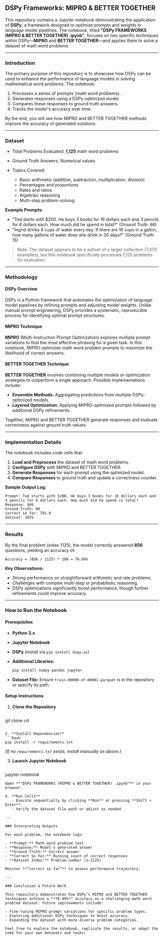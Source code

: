 ## DSPy Frameworks: MIPRO & BETTER TOGETHER

This repository contains a Jupyter notebook demonstrating the application of **DSPy**, a framework designed to optimize prompts and weights in language model pipelines. The notebook, titled **"DSPy FRAMEWORKS (MIPRO & BETTER TOGETHER) .ipynb"**, focuses on two specific techniques within DSPy—**MIPRO** and **BETTER TOGETHER**—and applies them to solve a dataset of math word problems.

---

### Introduction

The primary purpose of this repository is to showcase how DSPy can be used to enhance the performance of language models in solving mathematical word problems. The notebook:

1. Processes a series of prompts (math word problems).
2. Generates responses using a DSPy-optimized model.
3. Compares these responses to ground truth answers.
4. Tracks the model's accuracy over time.

By the end, you will see how MIPRO and BETTER TOGETHER methods improve the accuracy of generated solutions.

---

### Dataset

* Total Problems Evaluated: **1,125** math word problems
* Ground Truth Answers: Numerical values
* Topics Covered:

  * Basic arithmetic (addition, subtraction, multiplication, division)
  * Percentages and proportions
  * Rates and ratios
  * Algebraic reasoning
  * Multi-step problem-solving

**Example Prompts:**

* "Ted starts with \$200. He buys 3 books for 16 dollars each and 3 pencils for 6 dollars each. How much did he spend in total?" (Ground Truth: 66)
* "Ingrid drinks 8 cups of water every day. If there are 16 cups in a gallon, how many gallons of water does she drink in 30 days?" (Ground Truth: 15)

> *Note:* The dataset appears to be a subset of a larger collection (7,473 examples), but this notebook specifically processes 1,125 problems for evaluation.

---

### Methodology

#### DSPy Overview

DSPy is a Python framework that automates the optimization of language model pipelines by refining prompts and adjusting model weights. Unlike manual prompt engineering, DSPy provides a systematic, reproducible process for identifying optimal prompt structures.

#### MIPRO Technique

**MIPRO** (Multi-Instruction Prompt Optimization) explores multiple prompt variations to find the most effective phrasing for a given task. In this notebook, MIPRO optimizes math word problem prompts to maximize the likelihood of correct answers.

#### BETTER TOGETHER Technique

**BETTER TOGETHER** involves combining multiple models or optimization strategies to outperform a single approach. Possible implementations include:

* **Ensemble Methods:** Aggregating predictions from multiple DSPy-optimized models.
* **Layered Optimization:** Applying MIPRO-optimized prompts followed by additional DSPy refinements.

Together, MIPRO and BETTER TOGETHER generate responses and evaluate correctness against ground truth values.

---

### Implementation Details

The notebook includes code cells that:

1. **Load and Preprocess** the dataset of math word problems.
2. **Configure DSPy** with MIPRO and BETTER TOGETHER.
3. **Generate Responses** for each prompt using the optimized model.
4. **Compare Responses** to ground truth and update a correctness counter.

**Sample Output Log:**

```
Prompt: Ted starts with $200. He buys 3 books for 16 dollars each and 3 pencils for 6 dollars each. How much did he spend in total?
Response: $66
Ground Truth: 66
correct so far: 791.0
dataset: 1035
```

---

### Results

By the final problem (index 1125), the model correctly answered **856** questions, yielding an accuracy of:

```
Accuracy = (856 / 1125) * 100 ≈ 76.09%
```

**Key Observations:**

* Strong performance on straightforward arithmetic and rate problems.
* Challenges with complex multi-step or probabilistic reasoning.
* DSPy optimizations significantly boost performance, though further refinements could improve accuracy.

---

### How to Run the Notebook

#### Prerequisites

* **Python 3.x**
* **Jupyter Notebook**
* **DSPy** (install via `pip install dspy-ai`)
* **Additional Libraries:**

  ```bash
  pip install numpy pandas jupyter
  ```
* **Dataset File:** Ensure `train-00000-of-00001.parquet` is in the repository or specify its path.

#### Setup Instructions

1. **Clone the Repository**

   ```bash
   ```

git clone <repository-url>
cd <repository-directory>

````

2. **Install Dependencies**
```bash
pip install -r requirements.txt
````

*(If no `requirements.txt` exists, install manually as above.)*

3. **Launch Jupyter Notebook**

   ```bash
   ```

jupyter notebook

```
Open **"DSPy FRAMEWORKS (MIPRO & BETTER TOGETHER) .ipynb"** in your browser.

4. **Run Cells**
   - Execute sequentially by clicking **Run** or pressing **Shift + Enter**.
   - Verify the dataset file path or adjust as needed.

---

### Interpreting Outputs

For each problem, the notebook logs:

- **Prompt:** Math word problem text
- **Response:** Model's generated answer
- **Ground Truth:** Correct answer
- **Correct So Far:** Running count of correct responses
- **Dataset Index:** Problem number (1–1125)

Monitor **“correct so far”** to assess performance trajectory.

---

### Conclusion & Future Work

This repository demonstrates how DSPy’s MIPRO and BETTER TOGETHER techniques achieve a **76.09%** accuracy on a challenging math word problem dataset. Future improvements include:

- Fine-tuning MIPRO prompt variations for specific problem types.
- Exploring additional DSPy techniques to boost accuracy.
- Expanding the dataset with more diverse problem categories.

Feel free to explore the notebook, replicate the results, or adapt the code for your own datasets and tasks!

```
